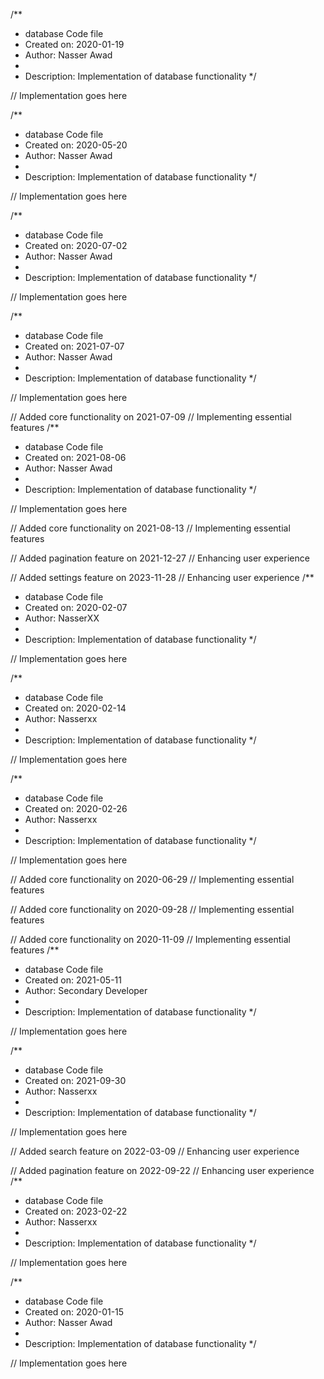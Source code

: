 /**
 * database Code file
 * Created on: 2020-01-19
 * Author: Nasser Awad
 *
 * Description: Implementation of database functionality
 */
 
// Implementation goes here

/**
 * database Code file
 * Created on: 2020-05-20
 * Author: Nasser Awad
 *
 * Description: Implementation of database functionality
 */
 
// Implementation goes here

/**
 * database Code file
 * Created on: 2020-07-02
 * Author: Nasser Awad
 *
 * Description: Implementation of database functionality
 */
 
// Implementation goes here

/**
 * database Code file
 * Created on: 2021-07-07
 * Author: Nasser Awad
 *
 * Description: Implementation of database functionality
 */
 
// Implementation goes here


// Added core functionality on 2021-07-09
// Implementing essential features
/**
 * database Code file
 * Created on: 2021-08-06
 * Author: Nasser Awad
 *
 * Description: Implementation of database functionality
 */
 
// Implementation goes here


// Added core functionality on 2021-08-13
// Implementing essential features

// Added pagination feature on 2021-12-27
// Enhancing user experience

// Added settings feature on 2023-11-28
// Enhancing user experience
/**
 * database Code file
 * Created on: 2020-02-07
 * Author: NasserXX
 *
 * Description: Implementation of database functionality
 */
 
// Implementation goes here

/**
 * database Code file
 * Created on: 2020-02-14
 * Author: Nasserxx
 *
 * Description: Implementation of database functionality
 */
 
// Implementation goes here

/**
 * database Code file
 * Created on: 2020-02-26
 * Author: Nasserxx
 *
 * Description: Implementation of database functionality
 */
 
// Implementation goes here


// Added core functionality on 2020-06-29
// Implementing essential features

// Added core functionality on 2020-09-28
// Implementing essential features

// Added core functionality on 2020-11-09
// Implementing essential features
/**
 * database Code file
 * Created on: 2021-05-11
 * Author: Secondary Developer
 *
 * Description: Implementation of database functionality
 */
 
// Implementation goes here

/**
 * database Code file
 * Created on: 2021-09-30
 * Author: Nasserxx
 *
 * Description: Implementation of database functionality
 */
 
// Implementation goes here


// Added search feature on 2022-03-09
// Enhancing user experience

// Added pagination feature on 2022-09-22
// Enhancing user experience
/**
 * database Code file
 * Created on: 2023-02-22
 * Author: Nasserxx
 *
 * Description: Implementation of database functionality
 */
 
// Implementation goes here

/**
 * database Code file
 * Created on: 2020-01-15
 * Author: Nasser Awad
 *
 * Description: Implementation of database functionality
 */
 
// Implementation goes here

